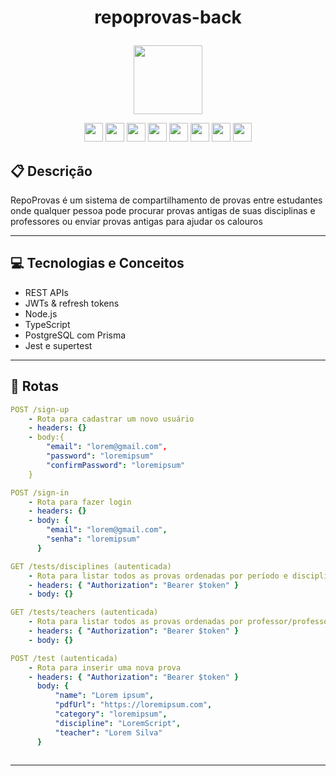 # <p align = "center"> repoprovas-back </p>

<p align="center">
   <img src="https://notion-emojis.s3-us-west-2.amazonaws.com/prod/svg-twitter/1f5c3-fe0f.svg" width="110"/>
</p>

<div align="center">
  <img src="https://img.shields.io/badge/Heroku-430098?style=for-the-badge&logo=heroku&logoColor=white" height="30px"/>
  <img src="https://img.shields.io/badge/PostgreSQL-316192?style=for-the-badge&logo=postgresql&logoColor=white" height="30px"/>
  <img src="https://img.shields.io/badge/TypeScript-007ACC?style=for-the-badge&logo=typescript&logoColor=white" height="30px"/>
  <img src="https://img.shields.io/badge/Prisma-3982CE?style=for-the-badge&logo=Prisma&logoColor=white" height="30px"/>
  <img src="https://img.shields.io/badge/Node.js-43853D?style=for-the-badge&logo=node.js&logoColor=white" height="30px"/>  
  <img src="https://img.shields.io/badge/Express.js-404D59?style=for-the-badge&logo=express.js&logoColor=white" height="30px"/>
  <img src="https://img.shields.io/badge/JWT-323330?style=for-the-badge&logo=json-web-tokens&logoColor=pink" height="30px"/>
   <img src="https://img.shields.io/badge/Jest-323330?style=for-the-badge&logo=Jest&logoColor=white" height="30px"/>
</div>


##  :clipboard: Descrição

RepoProvas é um sistema de compartilhamento de provas entre estudantes onde qualquer pessoa pode procurar provas antigas de suas disciplinas e professores ou enviar provas antigas para ajudar os calouros

***

## :computer:	 Tecnologias e Conceitos

- REST APIs
- JWTs & refresh tokens
- Node.js
- TypeScript
- PostgreSQL com Prisma
- Jest e supertest

***

## :rocket: Rotas

```yml
POST /sign-up
    - Rota para cadastrar um novo usuário
    - headers: {}
    - body:{        
        "email": "lorem@gmail.com",
        "password": "loremipsum"
        "confirmPassword": "loremipsum"
    }
```
    
```yml 
POST /sign-in
    - Rota para fazer login
    - headers: {}
    - body: {
        "email": "lorem@gmail.com",
        "senha": "loremipsum"
      }
```
    
```yml 
GET /tests/disciplines (autenticada)
    - Rota para listar todos as provas ordenadas por período e disciplina
    - headers: { "Authorization": "Bearer $token" }
    - body: {}
```

```yml
GET /tests/teachers (autenticada)
    - Rota para listar todos as provas ordenadas por professor/professora
    - headers: { "Authorization": "Bearer $token" }
    - body: {}
``` 

```yml
POST /test (autenticada)
    - Rota para inserir uma nova prova
    - headers: { "Authorization": "Bearer $token" }
      body: {
          "name": "Lorem ipsum",
          "pdfUrl": "https://loremipsum.com",
          "category": "loremipsum",
          "discipline": "LoremScript",
          "teacher": "Lorem Silva"
      }    
     
```

***
